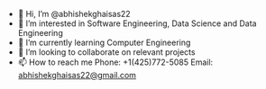 - 👋 Hi, I’m @abhishekghaisas22
- 👀 I’m interested in Software Engineering, Data Science and Data Engineering
- 🌱 I’m currently learning Computer Engineering
- 💞️ I’m looking to collaborate on relevant projects
- 📫 How to reach me
Phone: +1(425)772-5085
Email: abhishekghaisas22@gmail.com

<!---
ghostofsparta10/ghostofsparta10 is a ✨ special ✨ repository because its `README.md` (this file) appears on your GitHub profile.
You can click the Preview link to take a look at your changes.
--->
